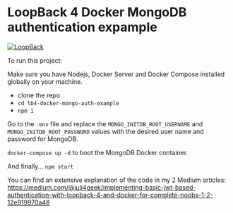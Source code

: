 # LoopBack 4 Docker MongoDB authentication expample

[![LoopBack](https://github.com/strongloop/loopback-next/raw/master/docs/site/imgs/branding/Powered-by-LoopBack-Badge-(blue)-@2x.png)](http://loopback.io/)

To run this project:

Make sure you have Nodejs, Docker Server and Docker Compose installed globally on your machine. 

* clone the repo
* `cd lb4-docker-mongo-auth-example`
* `npm i`

Go to the `.env` file and replace the `MONGO_INITDB_ROOT_USERNAME` and `MONGO_INITDB_ROOT_PASSWORD` values with the desired user name and password for MongoDB.

`docker-compose up -d` to boot the MongoDB Docker container.

And finally...
`npm start`

You can find an extensive explanation of the code in my 2 Medium articles:
https://medium.com/@juli4geek/implementing-basic-jwt-based-authentication-with-loopback-4-and-docker-for-complete-noobs-1-2-12e919970a48
